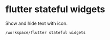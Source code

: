 # flutter stateful widgets

Show and hide text with icon. 

    /workspace/flutter stateful widgets
